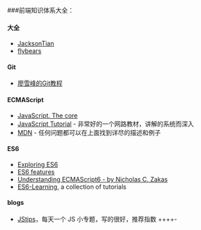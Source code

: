 ###前端知识体系大全：

#### 大全

- [JacksonTian](https://github.com/JacksonTian/fks)
- [flybears](https://github.com/flybears/front-end-tutorial)

#### Git

- [廖雪峰的Git教程](http://www.liaoxuefeng.com/wiki/0013739516305929606dd18361248578c67b8067c8c017b000)

#### ECMAScript

- [JavaScript. The core](http://dmitrysoshnikov.com/ecmascript/javascript-the-core)
- [JavaScript Tutorial](http://javascript.info/) - 非常好的一个网路教材，讲解的系统而深入
- [MDN](https://developer.mozilla.org/en-US/docs/Web/JavaScript) - 任何问题都可以在上面找到详尽的描述和例子

#### ES6

- [Exploring ES6](http://exploringjs.com/es6/)
- [ES6 features](https://github.com/lukehoban/es6features)
- [Understanding ECMAScript6 - by Nicholas C. Zakas](https://leanpub.com/understandinges6/read#leanpub-auto-destructured-parameters)
- [ES6-Learning](https://github.com/ericdouglas/ES6-Learning), a collection of tutorials

#### blogs

- [JStips](http://www.jstips.co/)，每天一个 JS 小专题，写的很好，推荐指数 ++++-